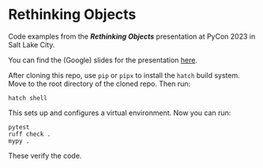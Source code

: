 # Rethinking Objects

Code examples from the ***Rethinking Objects*** presentation at
PyCon 2023 in Salt Lake City.

You can find the (Google) slides for the presentation
[here](https://docs.google.com/presentation/d/1U0Mw4Aaz6mf5KpS-mZqKlK1H2_8JxXO6VF4axk9OPXY/edit?usp=sharing).

After cloning this repo, use `pip` or `pipx` to install the `hatch`
build system. Move to the root directory of the cloned repo. Then
run:
```
hatch shell
```
This sets up and configures a virtual environment. Now you can run:
```
pytest
ruff check .
mypy .
```
These verify the code.
